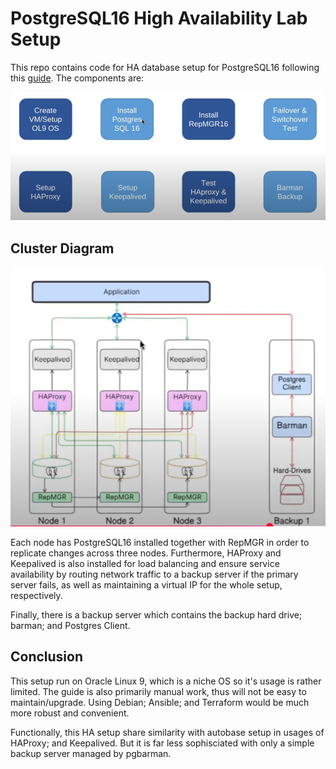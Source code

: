 # PostgreSQL16 High Availability Lab Setup

This repo contains code for HA database setup for PostgreSQL16 following this [guide](https://www.youtube.com/watch?v=Az6GE5Y5usg&list=PLpm71E6Qw2tCIakNQNQKoxhSOJP3PpNhQ&index=1). The components are:

![](images\Roadmap.png)

## Cluster Diagram

![](images\Diagram.png)

Each node has PostgreSQL16 installed together with RepMGR in order to replicate changes across three nodes. Furthermore, HAProxy and Keepalived is also installed for load balancing and ensure service availability by routing network traffic to a backup server if the primary server fails, as well as maintaining a virtual IP for the whole setup, respectively.

Finally, there is a backup server which contains the backup hard drive; barman; and Postgres Client.

## Conclusion

This setup run on Oracle Linux 9, which is a niche OS so it's usage is rather limited. The guide is also primarily manual work, thus will not be easy to maintain/upgrade. Using Debian; Ansible; and Terraform would be much more robust and convenient.

Functionally, this HA setup share similarity with autobase setup in usages of HAProxy; and Keepalived. But it is far less sophisciated with only a simple backup server managed by pgbarman.
